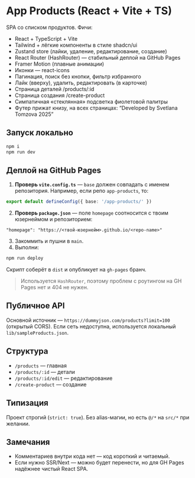
# App Products (React + Vite + TS)

SPA со списком продуктов. Фичи:
- React + TypeScript + Vite
- Tailwind + лёгкие компоненты в стиле shadcn/ui
- Zustand store (лайки, удаление, редактирование, создание)
- React Router (HashRouter) — стабильный деплой на GitHub Pages
- Framer Motion (плавные анимации)
- Иконки — react-icons
- Пагинация, поиск без кнопки, фильтр избранного
- Лайк (вверху), удалить, редактировать (в карточке)
- Страница деталей /products/:id
- Страница создания /create-product
- Симпатичная «стеклянная» подсветка фиолетовой палитры
- Футер прижат книзу, на всех страницах: “Developed by Svetlana Tomzova 2025”

## Запуск локально
```bash
npm i
npm run dev
```

## Деплой на GitHub Pages
1. **Проверь `vite.config.ts`** — `base` должен совпадать с именем репозитория. Например, если репо `app-products`, то:
```ts
export default defineConfig({ base: '/app-products/' })
```
2. **Проверь `package.json`** — поле `homepage` соотносится с твоим юзернеймом и репозиторием:
```
"homepage": "https://<твой-юзернейм>.github.io/<repo-name>"
```
3. Закоммить и пушни в `main`.
4. Выполни:
```bash
npm run deploy
```
Скрипт соберёт в `dist` и опубликует на `gh-pages` бранч.

> Используется `HashRouter`, поэтому проблем с роутингом на GH Pages нет и 404 не нужен.

## Публичное API
Основной источник — `https://dummyjson.com/products?limit=100` (открытый CORS). Если сеть недоступна, используется локальный `lib/sampleProducts.json`.

## Структура
- `/products` — главная
- `/products/:id` — детали
- `/products/:id/edit` — редактирование
- `/create-product` — создание

## Типизация
Проект строгий (`strict: true`). Без alias-магии, но есть `@/*` на `src/*` при желании.

## Замечания
- Комментариев внутри кода нет — код короткий и читаемый.
- Если нужно SSR/Next — можно будет перенести, но для GH Pages надёжнее чистый React SPA.
